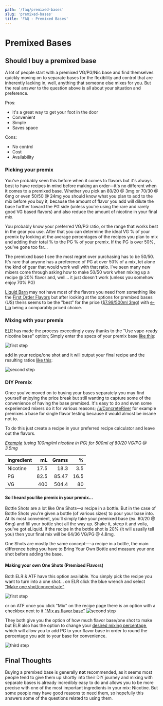 ```yaml
---
path: '/faq/premixed-bases'
slug: 'premixed-bases'
title: 'FAQ - Premixed Bases'
---
```


# Premixed Bases

## Should I buy a premixed base

A lot of people start with a premixed VG/PG/Nic base and find themselves quickly moving on to separate bases for the flexibility and control that are inherently lacking in, well, anything that someone else mixes for you. But the real answer to the question above is all about your situation and preference.

Pros:

- It's a great way to get your foot in the door
- Convenient
- Simple
- Saves space

Cons:

- No control
- Cost
- Availability

### Picking your premix

You've probably seen this before when it comes to flavors but it's always best to have recipes in mind before making an order&mdash;it's no different when it comes to a premixed base. Whether you pick an 80/20 @ 3mg or 70/30 @ 6mg or even 50/50 @ 24mg you should know what you plan to add to the mix before you buy it, because the amount of flavor you add will dilute the base further toward the PG side (unless you're using the rare and rarely good VG based flavors) and also reduce the amount of nicotine in your final mix.

You probably know your preferred VG/PG ratio, or the range that works best in the gear you use. After that you can determine the ideal VG % of your premix by looking at the average percentages of the recipes you plan to mix and adding their total % to the PG % of your premix. If the PG is over 50%, you've gone too far&hellip;

The premixed base I see the most regret over purchasing has to be 50/50. It's rare that anyone has a preference of PG at over 50% of a mix, let alone the kind of gear that would work well with that ratio. I've seen many new mixers come through asking how to make 50/50 work when mixing up a recipe @ 20% flavor and, well&hellip; it just doesn't work (unless you somehow enjoy 70% PG)

[Liquid Barn](https://www.liquidbarn.com/) may not have most of the flavors you need from something like the [First Order Flavors](https://diyejuice.org/flavors/first-order) but after looking at the options for premixed bases (US) theirs seems to be the "best" for the price ([\$7.99/500ml 3mg](https://www.liquidbarn.com/products/basic-eliquid?variant=19537592196)) with [e-Liq](https://www.e-liq.com/e-liquids/e-liquid-bases/e-liquid-bases-1-liter) being a comparably priced choice.

### Mixing with your premix

[ELR](http://e-liquid-recipes.com/) has made the process exceedingly easy thanks to the "Use vape-ready nicotine base" option; Simply enter the specs of your premix base [like this](https://i.imgur.com/TKybPcT.png):

![first step](https://juicebook.net/wp-content/uploads/2019/10/premix2.png)

add in your recipe/one shot and it will output your final recipe and the resulting ratios [like this](https://i.imgur.com/ia9AC9K.png):

![second step](https://juicebook.net/wp-content/uploads/2019/10/premix3.png)

### DIY Premix

Once you've moved on to buying your bases separately you may find yourself enjoying the price break but still wanting to capture some of the convenience of having the base premixed. It's easy to do and even some experienced mixers do it for various reasons; [/u/ConcreteRiver](https://www.reddit.com/u/ConcreteRiver) for example premixes a base for single flavor testing because it would almost be insane not to.

To do this just create a recipe in your preferred recipe calculator and leave out the flavors.

_[Example](https://i.imgur.com/L2drZx7.png) (using 100mg/ml nicotine in PG) for 500ml of 80/20 VG/PG @ 3.5mg_

| Ingredient |   mL | Grams |    % |
| :--------- | ---: | ----: | ---: |
| Nicotine   | 17.5 |  18.3 |  3.5 |
| PG         | 82.5 | 85.47 | 16.5 |
| VG         |  400 | 504.4 |   80 |

#### So I heard you like premix in your premix&hellip;

Bottle Shots are a lot like One Shots&mdash;a recipe in a bottle. But in the case of Bottle Shots you're given a bottle (of various sizes) to pour your base into. At its most convenient, you'll simply take your premixed base (ex. 80/20 @ 6mg) and fill your bottle shot all the way up. Shake it, steep it and voila, you've got eLiquid. If the recipe in the bottle shot is 20% (it will usually tell you) then your final mix will be 64/36 VG/PG @ 4.8mg.

One Shots are mostly the same concept&mdash;-a recipe in a bottle, the main difference being you have to Bring Your Own Bottle and measure your one shot before adding the base.

#### Making your own One Shots (Premixed Flavors)

Both ELR &amp; ATF have this option available. You simply pick the recipe you want to turn into a one shot&hellip; on ELR click the blue wrench and select ["Make one shot/concentrate"](https://i.imgur.com/2PdRXXx.png)

![first step](https://juicebook.net/wp-content/uploads/2019/10/premix.png)

or on ATF once you click "Mix" on the recipe page there is an option with a checkbox next to it ["Mix as flavor base"](https://i.imgur.com/gECnyL0.png)
![second step](https://juicebook.net/wp-content/uploads/2019/10/flavorbase.png)

They both give you the option of how much flavor base/one shot to make but ELR also has the option to change your [desired mixing percentage](https://i.imgur.com/HNGtWMg.png), which will allow you to add PG to your flavor base in order to round the percentage you add to your base for convenience.

![third step](https://juicebook.net/wp-content/uploads/2019/10/premix4.png)

## Final Thoughts

Buying a premixed base is generally **not** recommended, as it seems most people tend to give them up shortly into their DIY journey and mixing with separate bases is already incredibly easy to do and allows you to be more precise with one of the most important ingredients in your mix: Nicotine. But some people may have good reasons to need them, so hopefully this answers some of the questions related to using them.
